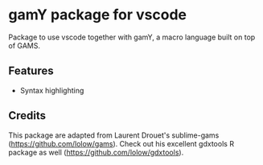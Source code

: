 # gamY package for vscode
Package to use vscode together with gamY, a macro language built on top of GAMS.

## Features
- Syntax highlighting

## Credits
This package are adapted from Laurent Drouet's sublime-gams (https://github.com/lolow/gams).
Check out his excellent gdxtools R package as well (https://github.com/lolow/gdxtools).

